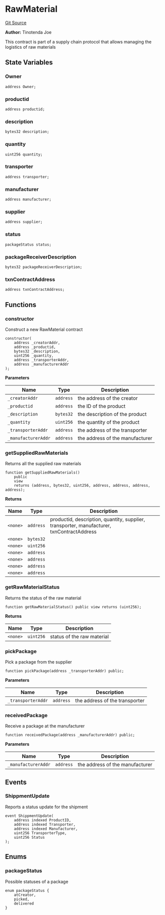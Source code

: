 # RawMaterial
[Git Source](https://github.com/tinotendajoe01/Solidity-Blochain/blob/cf463adb86eb681dea89cb8178867ce0ef041f33/src/LedgerContracts/RawMaterial.sol)

**Author:**
Tinotenda Joe

This contract is part of a supply chain protocol that allows managing the logistics of raw materials


## State Variables
### Owner

```solidity
address Owner;
```


### productid

```solidity
address productid;
```


### description

```solidity
bytes32 description;
```


### quantity

```solidity
uint256 quantity;
```


### transporter

```solidity
address transporter;
```


### manufacturer

```solidity
address manufacturer;
```


### supplier

```solidity
address supplier;
```


### status

```solidity
packageStatus status;
```


### packageReceiverDescription

```solidity
bytes32 packageReceiverDescription;
```


### txnContractAddress

```solidity
address txnContractAddress;
```


## Functions
### constructor

Construct a new RawMaterial contract


```solidity
constructor(
    address _creatorAddr,
    address _productid,
    bytes32 _description,
    uint256 _quantity,
    address _transporterAddr,
    address _manufacturerAddr
);
```
**Parameters**

|Name|Type|Description|
|----|----|-----------|
|`_creatorAddr`|`address`|the address of the creator|
|`_productid`|`address`|the ID of the product|
|`_description`|`bytes32`|the description of the product|
|`_quantity`|`uint256`|the quantity of the product|
|`_transporterAddr`|`address`|the address of the transporter|
|`_manufacturerAddr`|`address`|the address of the manufacturer|


### getSuppliedRawMaterials

Returns all the supplied raw materials


```solidity
function getSuppliedRawMaterials()
    public
    view
    returns (address, bytes32, uint256, address, address, address, address);
```
**Returns**

|Name|Type|Description|
|----|----|-----------|
|`<none>`|`address`|productid, description, quantity, supplier, transporter, manufacturer, txnContractAddress|
|`<none>`|`bytes32`||
|`<none>`|`uint256`||
|`<none>`|`address`||
|`<none>`|`address`||
|`<none>`|`address`||
|`<none>`|`address`||


### getRawMaterialStatus

Returns the status of the raw material


```solidity
function getRawMaterialStatus() public view returns (uint256);
```
**Returns**

|Name|Type|Description|
|----|----|-----------|
|`<none>`|`uint256`|status of the raw material|


### pickPackage

Pick a package from the supplier


```solidity
function pickPackage(address _transporterAddr) public;
```
**Parameters**

|Name|Type|Description|
|----|----|-----------|
|`_transporterAddr`|`address`|the address of the transporter|


### receivedPackage

Receive a package at the manufacturer


```solidity
function receivedPackage(address _manufacturerAddr) public;
```
**Parameters**

|Name|Type|Description|
|----|----|-----------|
|`_manufacturerAddr`|`address`|the address of the manufacturer|


## Events
### ShippmentUpdate
Reports a status update for the shipment


```solidity
event ShippmentUpdate(
    address indexed ProductID,
    address indexed Transporter,
    address indexed Manufacturer,
    uint256 TransporterType,
    uint256 Status
);
```

## Enums
### packageStatus
Possible statuses of a package


```solidity
enum packageStatus {
    atCreator,
    picked,
    delivered
}
```

